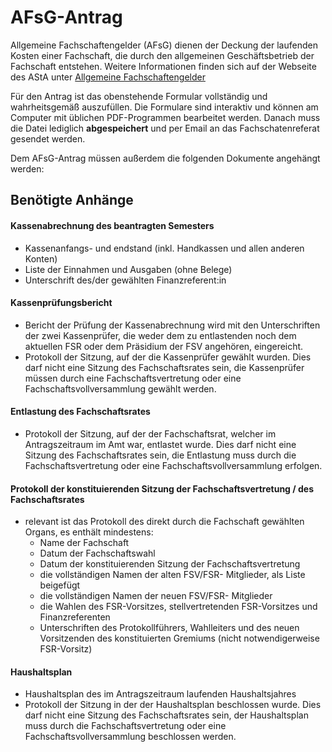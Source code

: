 # AFsG-Antrag
Allgemeine Fachschaftengelder (AFsG) dienen der Deckung der laufenden Kosten einer Fachschaft, die durch den allgemeinen Geschäftsbetrieb der Fachschaft entstehen. Weitere Informationen finden sich auf der Webseite des AStA unter [Allgemeine Fachschaftengelder](http://www.asta-bonn.de/Allgemeine_Fachschaftengelder)

Für den Antrag ist das obenstehende Formular vollständig und wahrheitsgemäß auszufüllen. Die Formulare sind interaktiv und  können am Computer mit üblichen PDF-Programmen bearbeitet werden. Danach muss die Datei lediglich **abgespeichert** und per Email an das Fachschatenreferat gesendet werden.

Dem AFsG-Antrag müssen außerdem die folgenden Dokumente angehängt werden:

## Benötigte Anhänge
#### Kassenabrechnung des beantragten Semesters
- Kassenanfangs- und endstand (inkl. Handkassen und allen anderen Konten)
- Liste der Einnahmen und Ausgaben (ohne Belege)
- Unterschrift des/der gewählten Finanzreferent:in

#### Kassenprüfungsbericht
- Bericht der Prüfung der Kassenabrechnung wird mit den Unterschriften der zwei Kassenprüfer, die weder dem zu entlastenden noch dem aktuellen FSR oder dem Präsidium der FSV angehören, eingereicht.
- Protokoll der Sitzung, auf der die Kassenprüfer gewählt wurden. Dies darf nicht eine Sitzung des Fachschaftsrates sein, die Kassenprüfer müssen durch eine Fachschaftsvertretung oder eine Fachschaftsvollversammlung gewählt werden.

#### Entlastung des Fachschaftsrates
- Protokoll der Sitzung, auf der der Fachschaftsrat, welcher im Antragszeitraum im Amt war, entlastet wurde. Dies darf nicht eine Sitzung des Fachschaftsrates sein, die Entlastung muss durch die Fachschaftsvertretung oder eine Fachschaftsvollversammlung erfolgen.

#### Protokoll der konstituierenden Sitzung der Fachschaftsvertretung / des Fachschaftsrates
- relevant ist das Protokoll des direkt durch die Fachschaft gewählten Organs, es enthält mindestens:
  - Name der Fachschaft
  - Datum der Fachschaftswahl
  - Datum der konstituierenden Sitzung der Fachschaftsvertretung
  - die vollständigen Namen der alten FSV/FSR- Mitglieder, als Liste beigefügt
  - die vollständigen Namen der neuen FSV/FSR- Mitglieder
  - die Wahlen  des FSR-Vorsitzes, stellvertretenden FSR-Vorsitzes und Finanzreferenten
  - Unterschriften des Protokollführers, Wahlleiters und des neuen Vorsitzenden des konstituierten Gremiums (nicht notwendigerweise FSR-Vorsitz)

#### Haushaltsplan
- Haushaltsplan des im Antragszeitraum laufenden Haushaltsjahres
- Protokoll der Sitzung in der der Haushaltsplan beschlossen wurde. Dies darf nicht eine Sitzung des Fachschaftsrates sein, der Haushaltsplan muss durch die Fachschaftsvertretung oder eine Fachschaftsvollversammlung beschlossen werden.
